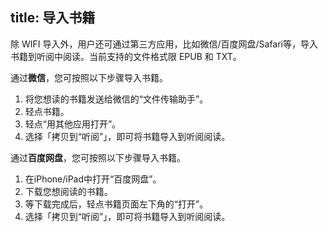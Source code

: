 title: 导入书籍
---
除 WIFI 导入外，用户还可通过第三方应用，比如微信/百度网盘/Safari等，导入书籍到听阅中阅读。当前支持的文件格式限 EPUB 和 TXT。

通过**微信**，您可按照以下步骤导入书籍。

1. 将您想读的书籍发送给微信的“文件传输助手”。
2. 轻点书籍。
3. 轻点“用其他应用打开”。
4. 选择「拷贝到“听阅”」，即可将书籍导入到听阅阅读。

通过**百度网盘**，您可按照以下步骤导入书籍。

1. 在iPhone/iPad中打开“百度网盘”。
2. 下载您想阅读的书籍。
3. 等下载完成后，轻点书籍页面左下角的“打开”。
4. 选择「拷贝到“听阅”」，即可将书籍导入到听阅阅读。
